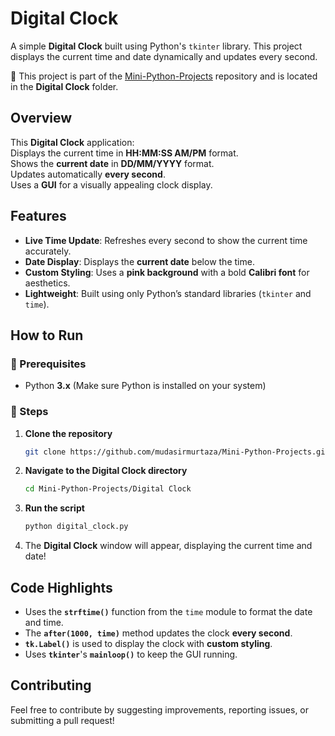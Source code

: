 # Digital Clock 

A simple **Digital Clock** built using Python's `tkinter` library. This project displays the current time and date dynamically and updates every second.  

📁 This project is part of the [Mini-Python-Projects](https://github.com/mudasirmurtaza/Mini-Python-Projects) repository and is located in the **Digital Clock** folder.  

##  Overview  

This **Digital Clock** application:  
Displays the current time in **HH:MM:SS AM/PM** format.  
Shows the **current date** in **DD/MM/YYYY** format.  
Updates automatically **every second**.  
Uses a **GUI** for a visually appealing clock display.  

##  Features  

- **Live Time Update**: Refreshes every second to show the current time accurately.  
- **Date Display**: Displays the **current date** below the time.  
- **Custom Styling**: Uses a **pink background** with a bold **Calibri font** for aesthetics.  
- **Lightweight**: Built using only Python’s standard libraries (`tkinter` and `time`).  

## How to Run  

### 🔹 Prerequisites  
- Python **3.x** (Make sure Python is installed on your system)  

### 🔹 Steps  

1. **Clone the repository**  
   ```bash
   git clone https://github.com/mudasirmurtaza/Mini-Python-Projects.git
   ```
2. **Navigate to the Digital Clock directory**  
   ```bash
   cd Mini-Python-Projects/Digital Clock
   ```
3. **Run the script**  
   ```bash
   python digital_clock.py
   ```
4. The **Digital Clock** window will appear, displaying the current time and date!  

## Code Highlights  

- Uses the **`strftime()`** function from the `time` module to format the date and time.  
- The **`after(1000, time)`** method updates the clock **every second**.  
- **`tk.Label()`** is used to display the clock with **custom styling**.  
- Uses **`tkinter`**'s **`mainloop()`** to keep the GUI running.  

## Contributing  

Feel free to contribute by suggesting improvements, reporting issues, or submitting a pull request!  

